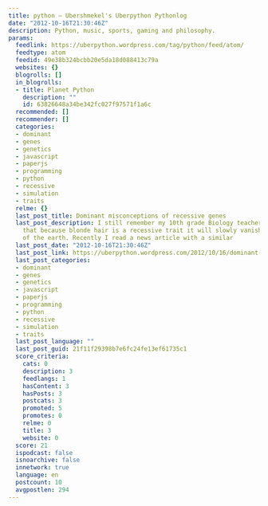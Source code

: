 ```yaml
---
title: python – Ubershmekel's Uberpython Pythonlog
date: "2012-10-16T21:30:46Z"
description: Python, music, sports, gaming and philosophy.
params:
  feedlink: https://uberpython.wordpress.com/tag/python/feed/atom/
  feedtype: atom
  feedid: 49e38b324bcbb20e5da18d088413c79a
  websites: {}
  blogrolls: []
  in_blogrolls:
  - title: Planet Python
    description: ""
    id: 63826648a34be342fc027f97571f1a6c
  recommended: []
  recommender: []
  categories:
  - dominant
  - genes
  - genetics
  - javascript
  - paperjs
  - programming
  - python
  - recessive
  - simulation
  - traits
  relme: {}
  last_post_title: Dominant misconceptions of recessive genes
  last_post_description: I still remember my 10th grade Biology teacher explaining
    that because blonde hair is a recessive trait it will slowly vanish off the face
    of the earth. Recently I read a news article with a similar
  last_post_date: "2012-10-16T21:30:46Z"
  last_post_link: https://uberpython.wordpress.com/2012/10/16/dominant-misconceptions-of-recessive-genes/
  last_post_categories:
  - dominant
  - genes
  - genetics
  - javascript
  - paperjs
  - programming
  - python
  - recessive
  - simulation
  - traits
  last_post_language: ""
  last_post_guid: 21f11f29398b7e6fc24fe13ef61735c1
  score_criteria:
    cats: 0
    description: 3
    feedlangs: 1
    hasContent: 3
    hasPosts: 3
    postcats: 3
    promoted: 5
    promotes: 0
    relme: 0
    title: 3
    website: 0
  score: 21
  ispodcast: false
  isnoarchive: false
  innetwork: true
  language: en
  postcount: 10
  avgpostlen: 294
---
```

